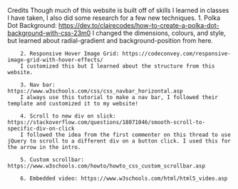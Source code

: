 Credits 
    Though much of this website is built off of skills I learned in classes I have taken, I also did some research for a few new techniques.
        1. Polka Dot Background: https://dev.to/clairecodes/how-to-create-a-polka-dot-background-with-css-23m0 
        I changed the dimensions, colours, and style, but learned about radial-gradient and background-position from here. 

        2. Responsive Hover Image Grid: https://codeconvey.com/responsive-image-grid-with-hover-effects/
        I customized this but I learned about the structure from this website.

        3. Nav bar: https://www.w3schools.com/css/css_navbar_horizontal.asp
        I always use this tutorial to make a nav bar, I followed their template and customized it to my website!

        4. Scroll to new div on slick: https://stackoverflow.com/questions/18071046/smooth-scroll-to-specific-div-on-click
        I followed the idea from the first commenter on this thread to use jQuery to scroll to a different div on a button click. I used this for the arrow in the intro.

        5. Custom scrollbar: https://www.w3schools.com/howto/howto_css_custom_scrollbar.asp
        
        6. Embedded video: https://www.w3schools.com/html/html5_video.asp